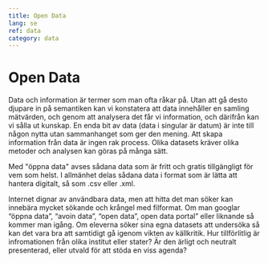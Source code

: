 ```yaml
---
title: Open Data
lang: se
ref: data
category: data
---
```


# Open Data


Data och information är termer som man ofta råkar på. Utan att gå desto djupare in på semantiken kan vi konstatera att data innehåller en samling mätvärden, och genom att analysera det får vi information, och därifrån kan vi sålla ut kunskap. En enda bit av data (data i singular är datum) är inte till någon nytta utan sammanhanget som ger den mening. Att skapa information från data är ingen rak process. Olika datasets kräver olika metoder och analysen kan göras på många sätt.

Med "öppna data" avses sådana data som är fritt och gratis tillgängligt för vem som helst.
I allmänhet delas sådana data i format som är lätta att hantera digitalt, så som .csv eller .xml.


Internet dignar av användbara data, men att hitta det man söker kan innebära mycket sökande och krångel med filformat. Om man googlar “öppna data”, “avoin data”, “open data”, open data portal” eller liknande så kommer man igång. Om eleverna söker sina egna datasets att undersöka så kan det vara bra att samtidigt gå igenom vikten av källkritik. Hur tillförlitlig är infromationen från olika institut eller stater? Är den ärligt och neutralt presenterad, eller utvald för att stöda en viss agenda?
